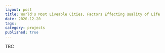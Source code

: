 ```yaml
---
layout: post
title: World's Most Liveable Cities, Factors Effecting Quality of Life
date: 2020-12-20
tags:
category: projects
published: true
---
```


TBC
